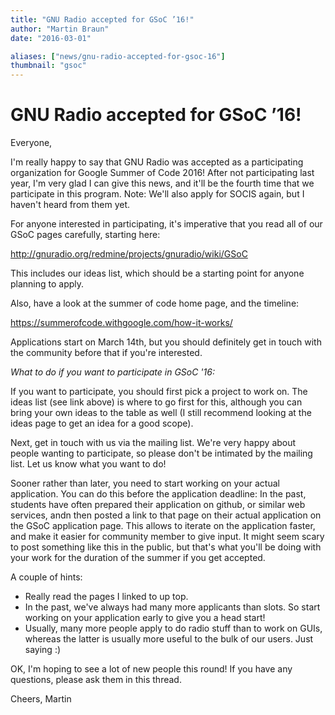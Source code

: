 ```yaml
---
title: "GNU Radio accepted for GSoC ’16!"
author: "Martin Braun"
date: "2016-03-01"

aliases: ["news/gnu-radio-accepted-for-gsoc-16"]
thumbnail: "gsoc"
---
```


# GNU Radio accepted for GSoC &#8217;16!

Everyone,

I'm really happy to say that GNU Radio was accepted as a participating organization for Google Summer of Code 2016! After not participating last year, I'm very glad I can give this news, and it'll be the fourth time that we participate in this program.
Note: We'll also apply for SOCIS again, but I haven't heard from them yet.

For anyone interested in participating, it's imperative that you read all of our GSoC pages carefully, starting here:

http://gnuradio.org/redmine/projects/gnuradio/wiki/GSoC

This includes our ideas list, which should be a starting point for anyone planning to apply.

Also, have a look at the summer of code home page, and the timeline:

https://summerofcode.withgoogle.com/how-it-works/

Applications start on March 14th, but you should definitely get in touch with the community before that if you're interested.

*What to do if you want to participate in GSoC '16:*

If you want to participate, you should first pick a project to work on. The ideas list (see link above) is where to go first for this, although you can bring your own ideas to the table as well (I still recommend looking at the ideas page to get an idea for a good scope).

Next, get in touch with us via the mailing list. We're very happy about people wanting to participate, so please don't be intimated by the mailing list. Let us know what you want to do!

Sooner rather than later, you need to start working on your actual application. You can do this before the application deadline: In the past, students have often prepared their application on github, or similar web services, andn then posted a link to that page on their actual application on the GSoC application page. This allows to iterate on the application faster, and make it easier for community member to give input. It might seem scary to post something like this in the public, but that's what you'll be doing with your work for the duration of the summer if you get accepted.

A couple of hints:
- Really read the pages I linked to up top.
- In the past, we've always had many more applicants than slots. So start working on your application early to give you a head start!
- Usually, many more people apply to do radio stuff than to work on GUIs, whereas the latter is usually more useful to the bulk of our users. Just saying :)

OK, I'm hoping to see a lot of new people this round! If you have any questions, please ask them in this thread.

Cheers,
Martin
